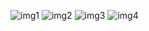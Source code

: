 ![img1](https://i.imgur.com/jMAPwDL.jpg)
![img2](https://i.imgur.com/gaTLzVh.jpg)
![img3](https://i.imgur.com/lfOgFPi.jpg)
![img4](https://i.imgur.com/Il8bvQv.jpg)
